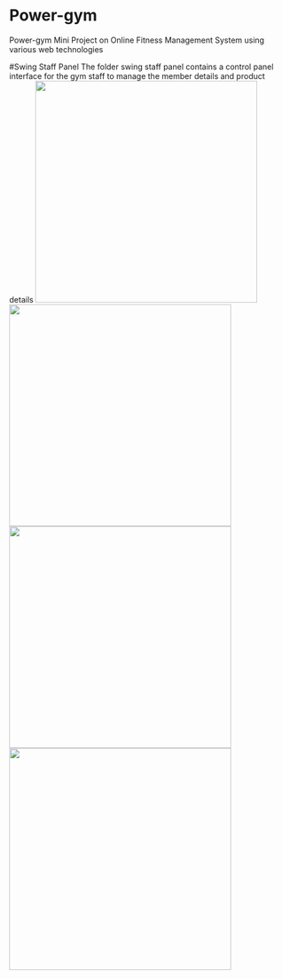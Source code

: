 # Power-gym
Power-gym  Mini Project on Online Fitness Management System using various web technologies



#Swing Staff Panel
The folder swing staff panel contains a control panel interface for the gym staff to manage the member details and product details
<img src="https://github.com/maazrk/Power-gym/blob/master/Swing%20Staff%20Panel/login.png" width="400">
<img src="https://github.com/maazrk/Power-gym/blob/master/Swing%20Staff%20Panel/dash.png" width="400">
<img src="https://github.com/maazrk/Power-gym/blob/master/Swing%20Staff%20Panel/Member.png" width="400">
<img src="https://github.com/maazrk/Power-gym/blob/master/Swing%20Staff%20Panel/Products.png" width="400">
